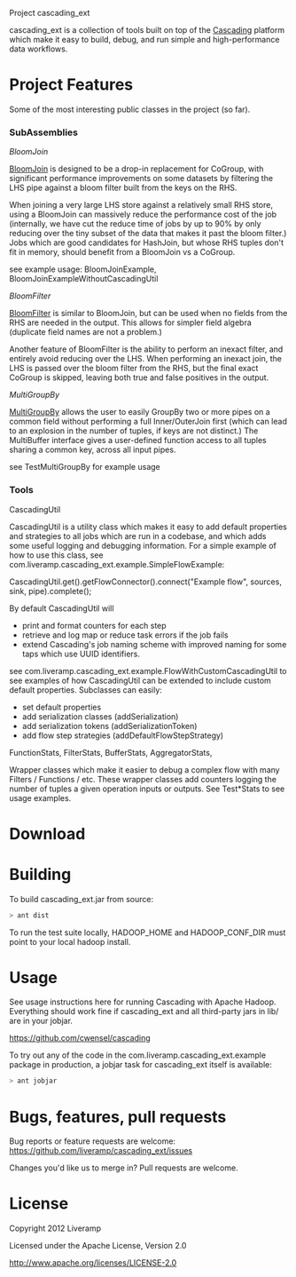 Project cascading_ext


cascading_ext is a collection of tools built on top of the [Cascading](https://github.com/cwensel/cascading) platform which make it easy to build, debug, and run simple and high-performance data workflows. 

Project Features
====

Some of the most interesting public classes in the project (so far).

### SubAssemblies ###

*BloomJoin*

[BloomJoin](https://github.com/LiveRamp/cascading_ext/blob/master/src/java/com/liveramp/cascading_ext/assembly/BloomJoin.java) is designed to be a drop-in replacement for CoGroup, with significant performance improvements on some datasets by filtering the LHS pipe against a bloom filter built from the keys on the RHS.  

When joining a very large LHS store against a relatively small RHS store, using a BloomJoin can massively reduce the performance cost of the job (internally, we have cut the reduce time of jobs by up to 90% by only reducing over the tiny subset of the data that makes it past the bloom filter.)  Jobs which are good candidates for HashJoin, but whose RHS tuples don't fit in memory, should benefit from a BloomJoin vs a CoGroup.

see example usage: BloomJoinExample, BloomJoinExampleWithoutCascadingUtil

*BloomFilter*

[BloomFilter](https://github.com/LiveRamp/cascading_ext/blob/master/src/java/com/liveramp/cascading_ext/assembly/BloomFilter.java) is similar to BloomJoin, but can be used when no fields from the RHS are needed in the output.  This allows for simpler field algebra (duplicate field names are not a problem.)

Another feature of BloomFilter is the ability to perform an inexact filter, and entirely avoid reducing over the LHS.  When performing an inexact join, the LHS is passed over the bloom filter from the RHS, but the final exact CoGroup is skipped, leaving both true and false positives in the output. 

*MultiGroupBy*

[MultiGroupBy](https://github.com/LiveRamp/cascading_ext/blob/master/src/java/com/liveramp/cascading_ext/assembly/MultiGroupBy.java) allows the user to easily GroupBy two or more pipes on a common field without performing a full Inner/OuterJoin first (which can lead to an explosion in the number of tuples, if keys are not distinct.)  The MultiBuffer interface gives a user-defined function access to all tuples sharing a common key, across all input pipes.  

see TestMultiGroupBy for example usage

### Tools ###

CascadingUtil 

CascadingUtil is a utility class which makes it easy to add default properties and strategies to all jobs which are run in a codebase, and which adds some useful logging and debugging information.  For a simple example of how to use this class, see com.liveramp.cascading_ext.example.SimpleFlowExample:

CascadingUtil.get().getFlowConnector().connect("Example flow", sources, sink, pipe).complete();

By default CascadingUtil will
  - print and format counters for each step
  - retrieve and log map or reduce task errors if the job fails
  - extend Cascading's job naming scheme with improved naming for some taps which use UUID identifiers.

see com.liveramp.cascading_ext.example.FlowWithCustomCascadingUtil to see examples of how CascadingUtil can be extended to include custom default properties.  Subclasses can easily: 

  - set default properties
  - add serialization classes (addSerialization)
  - add serialization tokens (addSerializationToken)
  - add flow step strategies (addDefaultFlowStepStrategy)


FunctionStats, FilterStats, BufferStats, AggregatorStats, 

Wrapper classes which make it easier to debug a complex flow with many Filters / Functions / etc.  These wrapper classes add counters logging the number of tuples a given operation inputs or outputs.  See Test*Stats to see usage examples.

Download
====

Building
====

To build cascading_ext.jar from source:

```bash
> ant dist
```

To run the test suite locally, HADOOP_HOME and HADOOP_CONF_DIR must point to your local hadoop install.

Usage
====

See usage instructions here for running Cascading with Apache Hadoop.  Everything should work fine if cascading_ext and all third-party jars in lib/ are in your jobjar.

https://github.com/cwensel/cascading

To try out any of the code in the com.liveramp.cascading_ext.example package in production, a jobjar task for cascading_ext itself is available:

```bash
> ant jobjar
```

Bugs, features, pull requests
====

Bug reports or feature requests are welcome: https://github.com/liveramp/cascading_ext/issues

Changes you'd like us to merge in?  Pull requests are welcome. 

License
====
Copyright 2012 Liveramp

Licensed under the Apache License, Version 2.0

http://www.apache.org/licenses/LICENSE-2.0

